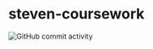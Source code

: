 # steven-coursework

![GitHub commit activity](https://img.shields.io/github/commit-activity/w/course-fish546-2023/steven-coursework?style=for-the-badge)
